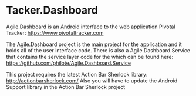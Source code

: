 Tacker.Dashboard
================

Agile.Dashboard is an Android interface to the web application Pivotal Tracker: https://www.pivotaltracker.com

The Agile.Dashboard project is the main project for the application and it holds all of the user interface code. There is also a Agile.Dashboard.Service that contains the service layer code for the which can be found here: https://github.com/philote/Agile.Dashboard.Service

This project requires the latest Action Bar Sherlock library: http://actionbarsherlock.com/
Also you will have to update the Android Support library in the Action Bar Sherlock project